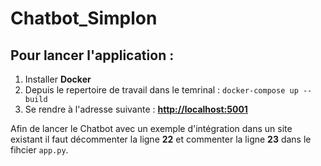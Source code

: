 # Chatbot_Simplon

## Pour lancer l'application :

1. Installer **Docker**
2. Depuis le repertoire de travail dans le temrinal : `docker-compose up --build`
3. Se rendre à l'adresse suivante : **[http://localhost:5001](http://localhost:5001)**

Afin de lancer le Chatbot avec un exemple d'intégration dans un site existant il faut décommenter la ligne **22** et commenter la ligne **23** dans le fihcier `app.py`.
